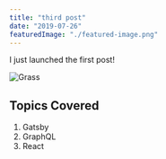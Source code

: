 ```yaml
---
title: "third post"
date: "2019-07-26"
featuredImage: "./featured-image.png"
---
```


I just launched the first post!

![Grass](./grass-pic.jpg)

## Topics Covered

1. Gatsby
2. GraphQL
3. React
